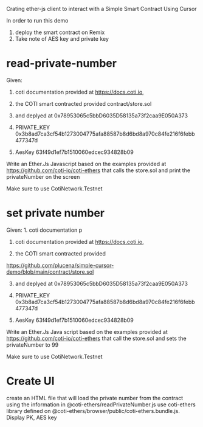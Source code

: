 Crating ether-js client to interact with a Simple Smart Contract Using Cursor

In order to run this demo

1. deploy the smart contract on Remix
2. Take note of AES key and private key

# read-private-number

Given:

 1. coti documentation provided at https://docs.coti.io, 

 2. the COTI smart contracted provided contract/store.sol

3. and deplyed at 0x78953065c5bbD6035D58135a73f2caa9E050A373

4. PRIVATE_KEY 0x3b8ad7ca3cf54b1273004775afa88587b8d6bd8a970c84fe216f6febb477347d

5. AesKey 63f49d1ef7b1510060edcec934828b09


Write an Ether.Js Javascript  based on the examples provided at https://github.com/coti-io/coti-ethers that calls the store.sol and print the privateNumber on the screen

Make sure to use  CotiNetwork.Testnet


# set private number

Given: 1. coti documentation p

 1. coti documentation provided at https://docs.coti.io, 

 2. the COTI smart contracted provided

 https://github.com/plucena/simple-cursor-demo/blob/main/contract/store.sol 

3. and deplyed at 0x78953065c5bbD6035D58135a73f2caa9E050A373

4. PRIVATE_KEY 0x3b8ad7ca3cf54b1273004775afa88587b8d6bd8a970c84fe216f6febb477347d

5. AesKey 63f49d1ef7b1510060edcec934828b09


Write an Ether.Js Java script  based on the examples provided at https://github.com/coti-io/coti-ethers that call the store.sol and sets the privateNumber to 99

Make sure to use  CotiNetwork.Testnet

# Create UI

create an HTML file that will load the private number from the contract using the information in @coti-ethers/readPrivateNumber.js use coti-ethers library defined on @coti-ethers/browser/public/coti-ethers.bundle.js. Display PK, AES key
